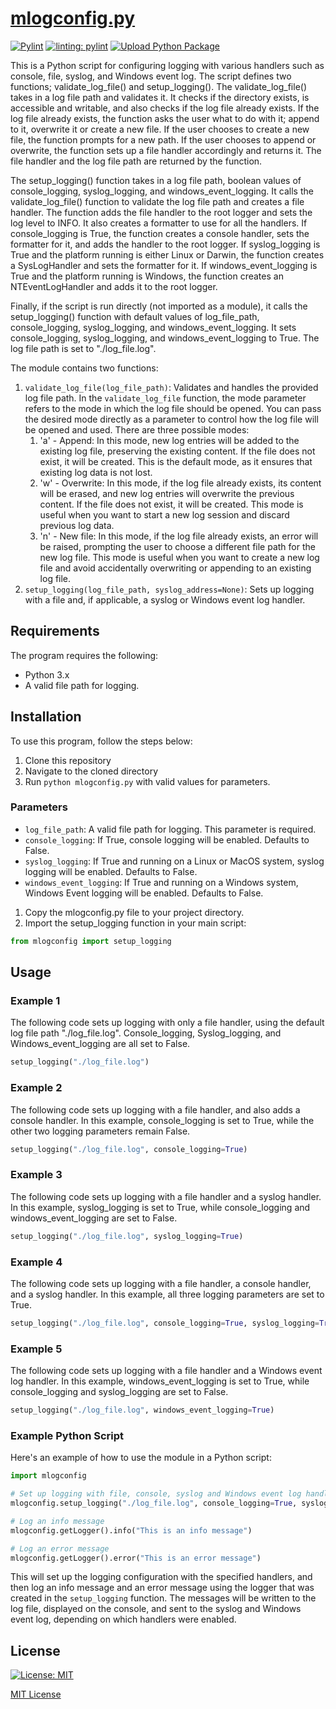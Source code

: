 # [mlogconfig.py](mlogconfig.py)

[![Pylint](https://github.com/talltechy/logger/actions/workflows/pylint.yml/badge.svg)](https://github.com/talltechy/logger/actions/workflows/pylint.yml)
[![linting: pylint](https://img.shields.io/badge/linting-pylint-yellowgreen)](https://github.com/pylint-dev/pylint)
[![Upload Python Package](https://github.com/talltechy/logger/actions/workflows/python-publish.yml/badge.svg)](https://github.com/talltechy/logger/actions/workflows/python-publish.yml)

This is a Python script for configuring logging with various handlers such as console, file, syslog, and Windows event log. The script defines two functions; validate_log_file() and setup_logging(). The validate_log_file() takes in a log file path and validates it. It checks if the directory exists, is accessible and writable, and also checks if the log file already exists. If the log file already exists, the function asks the user what to do with it; append to it, overwrite it or create a new file. If the user chooses to create a new file, the function prompts for a new path. If the user chooses to append or overwrite, the function sets up a file handler accordingly and returns it. The file handler and the log file path are returned by the function.

The setup_logging() function takes in a log file path, boolean values of console_logging, syslog_logging, and windows_event_logging. It calls the validate_log_file() function to validate the log file path and creates a file handler. The function adds the file handler to the root logger and sets the log level to INFO. It also creates a formatter to use for all the handlers. If console_logging is True, the function creates a console handler, sets the formatter for it, and adds the handler to the root logger. If syslog_logging is True and the platform running is either Linux or Darwin, the function creates a SysLogHandler and sets the formatter for it. If windows_event_logging is True and the platform running is Windows, the function creates an NTEventLogHandler and adds it to the root logger.

Finally, if the script is run directly (not imported as a module), it calls the setup_logging() function with default values of log_file_path, console_logging, syslog_logging, and windows_event_logging. It sets console_logging, syslog_logging, and windows_event_logging to True. The log file path is set to "./log_file.log".

The module contains two functions:

1. `validate_log_file(log_file_path)`: Validates and handles the provided log file path. In the `validate_log_file` function, the mode parameter refers to the mode in which the log file should be opened. You can pass the desired mode directly as a parameter to control how the log file will be opened and used. There are three possible modes:
   1. 'a' - Append: In this mode, new log entries will be added to the existing log file, preserving the existing content. If the file does not exist, it will be created. This is the default mode, as it ensures that existing log data is not lost.
   2. 'w' - Overwrite: In this mode, if the log file already exists, its content will be erased, and new log entries will overwrite the previous content. If the file does not exist, it will be created. This mode is useful when you want to start a new log session and discard previous log data.
   3. 'n' - New file: In this mode, if the log file already exists, an error will be raised, prompting the user to choose a different file path for the new log file. This mode is useful when you want to create a new log file and avoid accidentally overwriting or appending to an existing log file.
1. `setup_logging(log_file_path, syslog_address=None)`: Sets up logging with a file and, if applicable, a syslog or Windows event log handler.

## Requirements

The program requires the following:

- Python 3.x
- A valid file path for logging.

## Installation

To use this program, follow the steps below:

1. Clone this repository
2. Navigate to the cloned directory
3. Run `python mlogconfig.py` with valid values for parameters.

### **Parameters**

- `log_file_path`: A valid file path for logging. This parameter is required.
- `console_logging`: If True, console logging will be enabled. Defaults to False.
- `syslog_logging`: If True and running on a Linux or MacOS system, syslog logging will be enabled. Defaults to False.
- `windows_event_logging`: If True and running on a Windows system, Windows Event logging will be enabled. Defaults to False.

1. Copy the mlogconfig.py file to your project directory.
2. Import the setup_logging function in your main script:

```python
from mlogconfig import setup_logging
```

## Usage

### Example 1

The following code sets up logging with only a file handler, using the default log file path "./log_file.log". Console_logging, Syslog_logging, and Windows_event_logging are all set to False.

```python
setup_logging("./log_file.log")
```

### Example 2

The following code sets up logging with a file handler, and also adds a console handler. In this example, console_logging is set to True, while the other two logging parameters remain False.

```python
setup_logging("./log_file.log", console_logging=True)
```

### Example 3

The following code sets up logging with a file handler and a syslog handler. In this example, syslog_logging is set to True, while console_logging and windows_event_logging are set to False.

```python
setup_logging("./log_file.log", syslog_logging=True)
```

### Example 4

The following code sets up logging with a file handler, a console handler, and a syslog handler. In this example, all three logging parameters are set to True.

```python
setup_logging("./log_file.log", console_logging=True, syslog_logging=True)
```

### Example 5

The following code sets up logging with a file handler and a Windows event log handler. In this example, windows_event_logging is set to True, while console_logging and syslog_logging are set to False.

```python
setup_logging("./log_file.log", windows_event_logging=True)
```

### Example Python Script

Here's an example of how to use the module in a Python script:

```python
import mlogconfig

# Set up logging with file, console, syslog and Windows event log handlers
mlogconfig.setup_logging("./log_file.log", console_logging=True, syslog_logging=True, windows_event_logging=True)

# Log an info message
mlogconfig.getLogger().info("This is an info message")

# Log an error message
mlogconfig.getLogger().error("This is an error message")
```

This will set up the logging configuration with the specified handlers, and then log an info message and an error message using the logger that was created in the `setup_logging` function. The messages will be written to the log file, displayed on the console, and sent to the syslog and Windows event log, depending on which handlers were enabled.

## License

[![License: MIT](https://img.shields.io/badge/License-MIT-yellow.svg)](https://opensource.org/licenses/MIT)

[MIT License](LICENSE.md)
